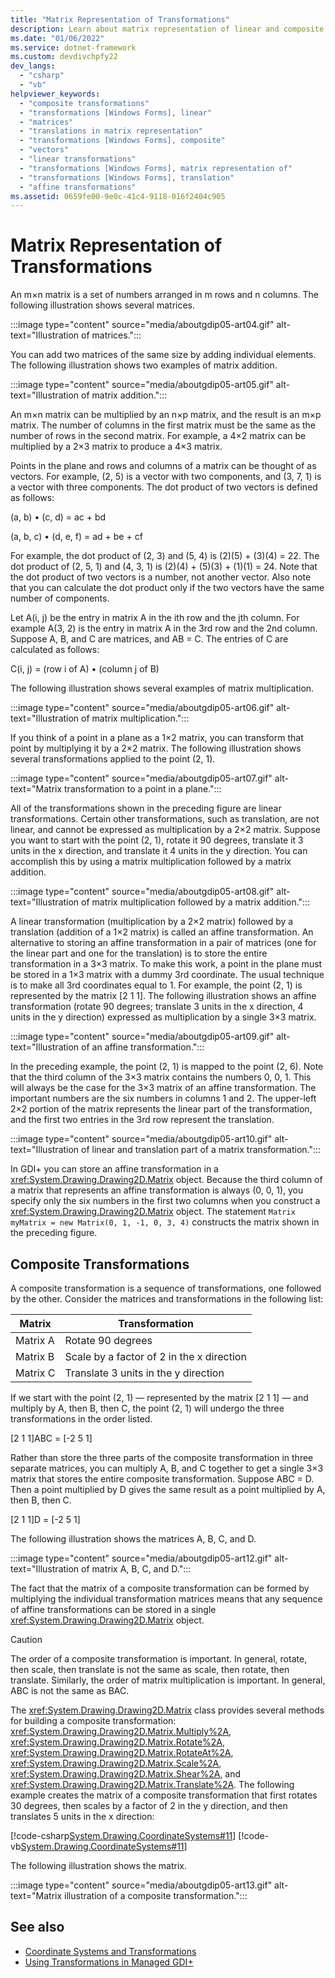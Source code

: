 ```yaml
---
title: "Matrix Representation of Transformations"
description: Learn about matrix representation of linear and composite transformations.
ms.date: "01/06/2022"
ms.service: dotnet-framework
ms.custom: devdivchpfy22
dev_langs: 
  - "csharp"
  - "vb"
helpviewer_keywords: 
  - "composite transformations"
  - "transformations [Windows Forms], linear"
  - "matrices"
  - "translations in matrix representation"
  - "transformations [Windows Forms], composite"
  - "vectors"
  - "linear transformations"
  - "transformations [Windows Forms], matrix representation of"
  - "transformations [Windows Forms], translation"
  - "affine transformations"
ms.assetid: 0659fe00-9e0c-41c4-9118-016f2404c905
---
```

# Matrix Representation of Transformations

An m×n matrix is a set of numbers arranged in m rows and n columns. The following illustration shows several matrices.

:::image type="content" source="media/aboutgdip05-art04.gif" alt-text="Illustration of matrices.":::

You can add two matrices of the same size by adding individual elements. The following illustration shows two examples of matrix addition.

:::image type="content" source="media/aboutgdip05-art05.gif" alt-text="Illustration of matrix addition.":::

An m×n matrix can be multiplied by an n×p matrix, and the result is an m×p matrix. The number of columns in the first matrix must be the same as the number of rows in the second matrix. For example, a 4×2 matrix can be multiplied by a 2×3 matrix to produce a 4×3 matrix.

Points in the plane and rows and columns of a matrix can be thought of as vectors. For example, (2, 5) is a vector with two components, and (3, 7, 1) is a vector with three components. The dot product of two vectors is defined as follows:

(a, b) • (c, d) = ac + bd

(a, b, c) • (d, e, f) = ad + be + cf

For example, the dot product of (2, 3) and (5, 4) is (2)(5) + (3)(4) = 22. The dot product of (2, 5, 1) and (4, 3, 1) is (2)(4) + (5)(3) + (1)(1) = 24. Note that the dot product of two vectors is a number, not another vector. Also note that you can calculate the dot product only if the two vectors have the same number of components.

Let A(i, j) be the entry in matrix A in the ith row and the jth column. For example A(3, 2) is the entry in matrix A in the 3rd row and the 2nd column. Suppose A, B, and C are matrices, and AB = C. The entries of C are calculated as follows:

C(i, j) = (row i of A) • (column j of B)

The following illustration shows several examples of matrix multiplication.

:::image type="content" source="media/aboutgdip05-art06.gif" alt-text="Illustration of matrix multiplication.":::

If you think of a point in a plane as a 1×2 matrix, you can transform that point by multiplying it by a 2×2 matrix. The following illustration shows several transformations applied to the point (2, 1).

:::image type="content" source="media/aboutgdip05-art07.gif" alt-text="Matrix transformation to a point in a plane.":::

All of the transformations shown in the preceding figure are linear transformations. Certain other transformations, such as translation, are not linear, and cannot be expressed as multiplication by a 2×2 matrix. Suppose you want to start with the point (2, 1), rotate it 90 degrees, translate it 3 units in the x direction, and translate it 4 units in the y direction. You can accomplish this by using a matrix multiplication followed by a matrix addition.

:::image type="content" source="media/aboutgdip05-art08.gif" alt-text="Illustration of matrix multiplication followed by a matrix addition.":::

A linear transformation (multiplication by a 2×2 matrix) followed by a translation (addition of a 1×2 matrix) is called an affine transformation. An alternative to storing an affine transformation in a pair of matrices (one for the linear part and one for the translation) is to store the entire transformation in a 3×3 matrix. To make this work, a point in the plane must be stored in a 1×3 matrix with a dummy 3rd coordinate. The usual technique is to make all 3rd coordinates equal to 1. For example, the point (2, 1) is represented by the matrix [2 1 1]. The following illustration shows an affine transformation (rotate 90 degrees; translate 3 units in the x direction, 4 units in the y direction) expressed as multiplication by a single 3×3 matrix.

:::image type="content" source="media/aboutgdip05-art09.gif" alt-text="Illustration of an affine transformation.":::

In the preceding example, the point (2, 1) is mapped to the point (2, 6). Note that the third column of the 3×3 matrix contains the numbers 0, 0, 1. This will always be the case for the 3×3 matrix of an affine transformation. The important numbers are the six numbers in columns 1 and 2. The upper-left 2×2 portion of the matrix represents the linear part of the transformation, and the first two entries in the 3rd row represent the translation.

:::image type="content" source="media/aboutgdip05-art10.gif" alt-text="Illustration of linear and translation part of a matrix transformation.":::

In GDI+ you can store an affine transformation in a <xref:System.Drawing.Drawing2D.Matrix> object. Because the third column of a matrix that represents an affine transformation is always (0, 0, 1), you specify only the six numbers in the first two columns when you construct a <xref:System.Drawing.Drawing2D.Matrix> object. The statement `Matrix myMatrix = new Matrix(0, 1, -1, 0, 3, 4)` constructs the matrix shown in the preceding figure.

## Composite Transformations

A composite transformation is a sequence of transformations, one followed by the other. Consider the matrices and transformations in the following list:

| Matrix | Transformation |
|----------|----------------|
|Matrix A|Rotate 90 degrees|
|Matrix B|Scale by a factor of 2 in the x direction|
|Matrix C|Translate 3 units in the y direction|

If we start with the point (2, 1) — represented by the matrix [2 1 1] — and multiply by A, then B, then C, the point (2, 1) will undergo the three transformations in the order listed.

[2 1 1]ABC = [-2 5 1]

Rather than store the three parts of the composite transformation in three separate matrices, you can multiply A, B, and C together to get a single 3×3 matrix that stores the entire composite transformation. Suppose ABC = D. Then a point multiplied by D gives the same result as a point multiplied by A, then B, then C.

[2 1 1]D = [-2 5 1]

The following illustration shows the matrices A, B, C, and D.

:::image type="content" source="media/aboutgdip05-art12.gif" alt-text="Illustration of matrix A, B, C, and D.":::

The fact that the matrix of a composite transformation can be formed by multiplying the individual transformation matrices means that any sequence of affine transformations can be stored in a single <xref:System.Drawing.Drawing2D.Matrix> object.

> [!CAUTION]
> The order of a composite transformation is important. In general, rotate, then scale, then translate is not the same as scale, then rotate, then translate. Similarly, the order of matrix multiplication is important. In general, ABC is not the same as BAC.

The <xref:System.Drawing.Drawing2D.Matrix> class provides several methods for building a composite transformation: <xref:System.Drawing.Drawing2D.Matrix.Multiply%2A>, <xref:System.Drawing.Drawing2D.Matrix.Rotate%2A>, <xref:System.Drawing.Drawing2D.Matrix.RotateAt%2A>, <xref:System.Drawing.Drawing2D.Matrix.Scale%2A>, <xref:System.Drawing.Drawing2D.Matrix.Shear%2A>, and <xref:System.Drawing.Drawing2D.Matrix.Translate%2A>. The following example creates the matrix of a composite transformation that first rotates 30 degrees, then scales by a factor of 2 in the y direction, and then translates 5 units in the x direction:

[!code-csharp[System.Drawing.CoordinateSystems#11](~/samples/snippets/csharp/VS_Snippets_Winforms/System.Drawing.CoordinateSystems/CS/Class1.cs#11)]
[!code-vb[System.Drawing.CoordinateSystems#11](~/samples/snippets/visualbasic/VS_Snippets_Winforms/System.Drawing.CoordinateSystems/VB/Class1.vb#11)]

The following illustration shows the matrix.

:::image type="content" source="media/aboutgdip05-art13.gif" alt-text="Matrix illustration of a composite transformation.":::

## See also

- [Coordinate Systems and Transformations](coordinate-systems-and-transformations.md)
- [Using Transformations in Managed GDI+](using-transformations-in-managed-gdi.md)
